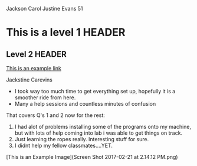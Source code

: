 Jackson Carol
Justine Evans 51
# This is a level 1 HEADER
## Level 2 HEADER
[This is an example link](https://www.youtube.com/watch?v=Kp7eSUU9oy8)

Jackstine
Carevins

- I took way too much time to get everything set up, hopefully it is a smoother ride from here.
- Many a help sessions and countless minutes of confusion

That covers Q's 1 and 2 now for the rest:

1. I had alot of problems installing some of the programs onto my machine, but with lots of help coming into lab i was able to get things on track.
2. Just learning the ropes really. Interesting stuff for sure.
3. I didnt help my fellow classmates....YET.

[This is an Example Image](Screen Shot 2017-02-21 at 2.14.12 PM.png)
